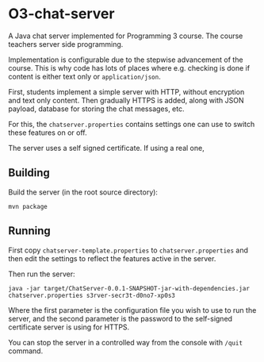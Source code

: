 # O3-chat-server

A Java chat server implemented for Programming 3 course. The course teachers server side programming.

Implementation is configurable due to the stepwise advancement of the course. This is why code has lots of places where e.g. checking is done if content is either text only or `application/json`.

First, students implement a simple server with HTTP, without encryption and text only content. Then gradually HTTPS is added, along with JSON payload, database for storing the chat messages, etc.

For this, the `chatserver.properties` contains settings one can use to switch these features on or off.

The server uses a self signed certificate. If using a real one, 

## Building

Build the server (in the root source directory):

```console
mvn package
```

## Running 

First copy `chatserver-template.properties` to `chatserver.properties` and then edit the settings to reflect the features active in the server.

Then run the server:

```console
java -jar target/ChatServer-0.0.1-SNAPSHOT-jar-with-dependencies.jar chatserver.properties s3rver-secr3t-d0no7-xp0s3
```

Where the first parameter is the configuration file you wish to use to run the server, and the second parameter is the password to the self-signed certificate server is using for HTTPS.

You can stop the server in a controlled way from the console with `/quit` command.